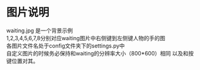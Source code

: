 # 图片说明
waiting.jpg 是一个背景示例  
1,2,3,4,5,6,7,8分别对应waiting图片中右侧键到左侧键人物的手的图  
各图片文件名处于config文件夹下的settings.py中  
自定义图片的时候务必保持和waiting的分辨率大小（800*600）相同 以及和按键位置对其。  
